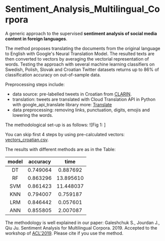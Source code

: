 # Sentiment_Analysis_Multilingual_Corpora
A generic approach to the supervised **sentiment analysis of social media content in foreign languages**.

The method proposes translating the documents from the original language to English with Google's Neural Translation Model. 
The resulted texts are then converted to vectors by averaging the vectorial representation of words. 
Testing the approach with several machine learning classifiers on Swedish, Polish, Slovak and Croatian Twitter datasets returns up to 86% of classification accuracy on out-of-sample data.

Preprocessing steps include:
* data source: pre-labelled tweets in Croatian from [CLARIN](https://www.clarin.si/repository/xmlui/).
* translation: tweets are translated with Cloud Translation API in Python with google_api_translate library more: [Translate](https://pypi.org/project/google-api-translate/)
* data preprocessing: removing links, punctuation, digits, emojis and lowering the words.

The methodological set-up is as follows:
![Fig 1: ]

You can skip first 4 steps by using pre-calculated vectors: [vectors_croatian.csv](https://github.com/GSukr/Sentiment_Analysis_Multilingual_Corpora/blob/master/vectors_croatian.csv).

The results with different methods are as in the Table:

|model|accuracy	|time     |
|:----:| :----:  |  :----:|
|	DT	|0.749064	|0.887692 |
|	RF	|0.863296	|13.895610|
|	SVM	|0.861423	|11.448037|
|	KNN	|0.794007	|0.759187 |
|	LRM	|0.846442	|0.057601 |
|	ANN	|0.855805	|2.007087 |


The methodology is well explained in our paper: Galeshchuk S., Jourdan J., Qiu Ju. Sentiment Analysis for Multilingual Corpora. 2019. Accepted to the workshop of [ACL'2019](http://www.acl2019.org/EN/call-for-papers.xhtml).
Please cite if you use the method.

